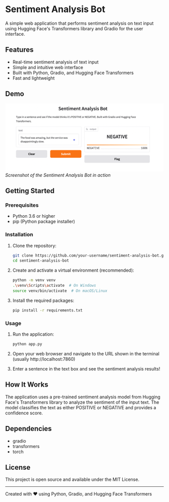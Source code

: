 # Sentiment Analysis Bot

A simple web application that performs sentiment analysis on text input using Hugging Face's Transformers library and Gradio for the user interface.

## Features
- Real-time sentiment analysis of text input
- Simple and intuitive web interface
- Built with Python, Gradio, and Hugging Face Transformers
- Fast and lightweight

## Demo

![Sentiment Analysis Demo](https://raw.githubusercontent.com/palgunbharadwaj/Sentiment-Analysis-Bot/main/image-1.webp)
*Screenshot of the Sentiment Analysis Bot in action*

## Getting Started

### Prerequisites
- Python 3.6 or higher
- pip (Python package installer)

### Installation

1. Clone the repository:
   ```bash
   git clone https://github.com/your-username/sentiment-analysis-bot.git
   cd sentiment-analysis-bot
   ```

2. Create and activate a virtual environment (recommended):
   ```bash
   python -m venv venv
   .\venv\Scripts\activate  # On Windows
   source venv/bin/activate  # On macOS/Linux
   ```

3. Install the required packages:
   ```bash
   pip install -r requirements.txt
   ```

### Usage

1. Run the application:
   ```bash
   python app.py
   ```

2. Open your web browser and navigate to the URL shown in the terminal (usually http://localhost:7860)

3. Enter a sentence in the text box and see the sentiment analysis results!

## How It Works

The application uses a pre-trained sentiment analysis model from Hugging Face's Transformers library to analyze the sentiment of the input text. The model classifies the text as either POSITIVE or NEGATIVE and provides a confidence score.

## Dependencies

- gradio
- transformers
- torch

## License

This project is open source and available under the MIT License.

---

Created with ❤️ using Python, Gradio, and Hugging Face Transformers
